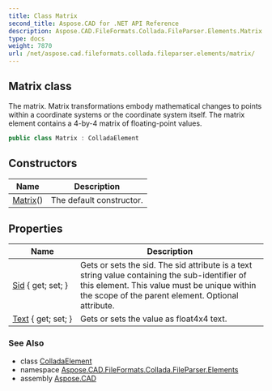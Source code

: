 ```yaml
---
title: Class Matrix
second_title: Aspose.CAD for .NET API Reference
description: Aspose.CAD.FileFormats.Collada.FileParser.Elements.Matrix class. The matrix. Matrix transformations embody mathematical changes to points within a coordinate systems or the coordinate system itself. The matrix element contains a 4by4 matrix of floatingpoint values
type: docs
weight: 7870
url: /net/aspose.cad.fileformats.collada.fileparser.elements/matrix/
---
```

## Matrix class

The matrix. Matrix transformations embody mathematical changes to points within a coordinate systems or the coordinate system itself. The matrix element contains a 4-by-4 matrix of floating-point values.

```csharp
public class Matrix : ColladaElement
```

## Constructors

| Name | Description |
| --- | --- |
| [Matrix](matrix/)() | The default constructor. |

## Properties

| Name | Description |
| --- | --- |
| [Sid](../../aspose.cad.fileformats.collada.fileparser.elements/matrix/sid/) { get; set; } | Gets or sets the sid. The sid attribute is a text string value containing the sub-identifier of this element. This value must be unique within the scope of the parent element. Optional attribute. |
| [Text](../../aspose.cad.fileformats.collada.fileparser.elements/matrix/text/) { get; set; } | Gets or sets the value as float4x4 text. |

### See Also

* class [ColladaElement](../colladaelement/)
* namespace [Aspose.CAD.FileFormats.Collada.FileParser.Elements](../../aspose.cad.fileformats.collada.fileparser.elements/)
* assembly [Aspose.CAD](../../)


